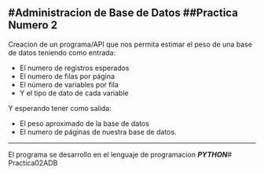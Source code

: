 #Administracion de Base de Datos
##Practica Numero 2
---

Creacion de un programa/API que nos permita estimar el peso de una base de datos 
teniendo como entrada:


*   El numero de registros esperados
*   El numero de filas por página
*   El número de variables por fila
*   Y el tipo de dato de cada variable


Y esperando tener como salida:
*   El peso aproximado de la base de datos
*   El numero de páginas de nuestra base de datos.

---

El programa se desarrollo en el lenguaje de programacion ***PYTHON***# Practica02ADB

